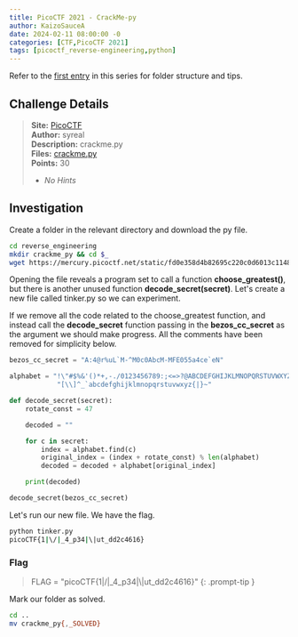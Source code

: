 ```yaml
---
title: PicoCTF 2021 - CrackMe-py
author: KaizoSauceA
date: 2024-02-11 08:00:00 -0
categories: [CTF,PicoCTF 2021]
tags: [picoctf_reverse-engineering,python]
---
```


Refer to the [first entry](../picoctf2021-obedient_cat) in this series for folder structure and tips.

## Challenge Details

> **Site:** [PicoCTF](https://play.picoctf.org/)  
> **Author:** syreal  
> **Description:** crackme.py  
> **Files:** [crackme.py](https://mercury.picoctf.net/static/fd0e358d4b82695c220c0d6013c11484/crackme.py)  
> **Points:** 30  
> * *No Hints*

## Investigation

Create a folder in the relevant directory and download the py file.

```bash
cd reverse_engineering
mkdir crackme_py && cd $_
wget https://mercury.picoctf.net/static/fd0e358d4b82695c220c0d6013c11484/crackme.py
```

Opening the file reveals a program set to call a function **choose_greatest()**, but there is another unused function **decode_secret(secret)**. Let's create a new file called tinker.py so we can experiment.

If we remove all the code related to the choose_greatest function, and instead call the **decode_secret** function passing in the **bezos_cc_secret** as the argument we should make progress. All the comments have been removed for simplicity below.

```python
bezos_cc_secret = "A:4@r%uL`M-^M0c0AbcM-MFE055a4ce`eN"

alphabet = "!\"#$%&'()*+,-./0123456789:;<=>?@ABCDEFGHIJKLMNOPQRSTUVWXYZ"+ \
            "[\\]^_`abcdefghijklmnopqrstuvwxyz{|}~"

def decode_secret(secret):
    rotate_const = 47

    decoded = ""

    for c in secret:
        index = alphabet.find(c)
        original_index = (index + rotate_const) % len(alphabet)
        decoded = decoded + alphabet[original_index]

    print(decoded)

decode_secret(bezos_cc_secret)
```

Let's run our new file. We have the flag.

```bash
python tinker.py 
picoCTF{1|\/|_4_p34|\|ut_dd2c4616}
```

### Flag

> FLAG = "picoCTF{1\|\/\|_4_p34\|\\|ut_dd2c4616}"
{: .prompt-tip }

Mark our folder as solved.

```bash
cd ..
mv crackme_py{,_SOLVED}
```